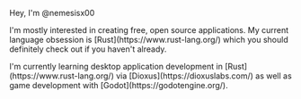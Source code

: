 Hey, I'm @nemesisx00

<p>
I'm mostly interested in creating free, open source applications.
My current language obsession is [Rust](https://www.rust-lang.org/) which you should definitely check out if you haven't already.
</p>

<p>
I'm currently learning desktop application development in [Rust](https://www.rust-lang.org/) via [Dioxus](https://dioxuslabs.com/)
as well as game development with [Godot](https://godotengine.org/).
</p>

